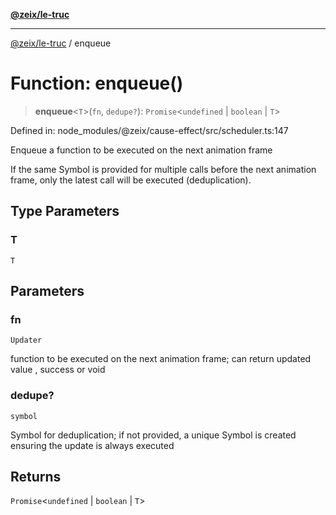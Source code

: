 [**@zeix/le-truc**](../README.md)

---

[@zeix/le-truc](../globals.md) / enqueue

# Function: enqueue()

> **enqueue**\<`T`\>(`fn`, `dedupe?`): `Promise`\<`undefined` \| `boolean` \| `T`\>

Defined in: node_modules/@zeix/cause-effect/src/scheduler.ts:147

Enqueue a function to be executed on the next animation frame

If the same Symbol is provided for multiple calls before the next animation frame,
only the latest call will be executed (deduplication).

## Type Parameters

### T

`T`

## Parameters

### fn

`Updater`

function to be executed on the next animation frame; can return updated value <T>, success <boolean> or void

### dedupe?

`symbol`

Symbol for deduplication; if not provided, a unique Symbol is created ensuring the update is always executed

## Returns

`Promise`\<`undefined` \| `boolean` \| `T`\>
